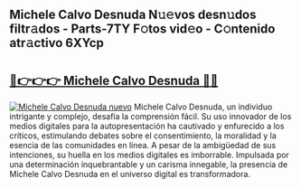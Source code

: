 ## Michele Calvo Desnuda N𝚞𝚎vos desn𝚞dos filtr𝚊dos - Parts-7TY F𝚘tos vid𝚎o - C𝚘ntenido atr𝚊ctivo 6XYcp

# <h2><a href="http://mb0fxq.tromn.icu/?c=Michele+Calvo+Desnuda">🔗👉👉👉 Michele Calvo Desnuda 🔗🔗</a></h2>

[![Michele Calvo Desnuda nuevo](https://i.imgur.com/pEAQMta.gif)](http://mb0fxq.tromn.icu/?c=Michele+Calvo+Desnuda)
Michele Calvo Desnuda, un individuo intrigante y complejo, desafía la comprensión fácil. Su uso innovador de los medios digitales para la autopresentación ha cautivado y enfurecido a los críticos, estimulando debates sobre el consentimiento, la moralidad y la esencia de las comunidades en línea. A pesar de la ambigüedad de sus intenciones, su huella en los medios digitales es imborrable. Impulsada por una determinación inquebrantable y un carisma innegable, la presencia de Michele Calvo Desnuda en el universo digital es transformadora.
